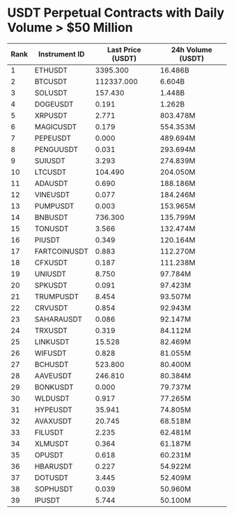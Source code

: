 # USDT Perpetual Contracts with Daily Volume > $50 Million

| Rank | Instrument ID | Last Price (USDT) | 24h Volume (USDT) |
|------|---------------|-------------------|-------------------|
| 1 | ETHUSDT | 3395.300 | 16.486B |
| 2 | BTCUSDT | 112337.000 | 6.604B |
| 3 | SOLUSDT | 157.430 | 1.448B |
| 4 | DOGEUSDT | 0.191 | 1.262B |
| 5 | XRPUSDT | 2.771 | 803.478M |
| 6 | MAGICUSDT | 0.179 | 554.353M |
| 7 | PEPEUSDT | 0.000 | 489.694M |
| 8 | PENGUUSDT | 0.031 | 293.694M |
| 9 | SUIUSDT | 3.293 | 274.839M |
| 10 | LTCUSDT | 104.490 | 204.050M |
| 11 | ADAUSDT | 0.690 | 188.186M |
| 12 | VINEUSDT | 0.077 | 184.246M |
| 13 | PUMPUSDT | 0.003 | 153.965M |
| 14 | BNBUSDT | 736.300 | 135.799M |
| 15 | TONUSDT | 3.566 | 132.474M |
| 16 | PIUSDT | 0.349 | 120.164M |
| 17 | FARTCOINUSDT | 0.883 | 112.270M |
| 18 | CFXUSDT | 0.187 | 111.238M |
| 19 | UNIUSDT | 8.750 | 97.784M |
| 20 | SPKUSDT | 0.091 | 97.423M |
| 21 | TRUMPUSDT | 8.454 | 93.507M |
| 22 | CRVUSDT | 0.854 | 92.943M |
| 23 | SAHARAUSDT | 0.086 | 92.147M |
| 24 | TRXUSDT | 0.319 | 84.112M |
| 25 | LINKUSDT | 15.528 | 82.469M |
| 26 | WIFUSDT | 0.828 | 81.055M |
| 27 | BCHUSDT | 523.800 | 80.400M |
| 28 | AAVEUSDT | 246.810 | 80.384M |
| 29 | BONKUSDT | 0.000 | 79.737M |
| 30 | WLDUSDT | 0.917 | 77.265M |
| 31 | HYPEUSDT | 35.941 | 74.805M |
| 32 | AVAXUSDT | 20.745 | 68.518M |
| 33 | FILUSDT | 2.235 | 62.481M |
| 34 | XLMUSDT | 0.364 | 61.187M |
| 35 | OPUSDT | 0.618 | 60.231M |
| 36 | HBARUSDT | 0.227 | 54.922M |
| 37 | DOTUSDT | 3.445 | 52.409M |
| 38 | SOPHUSDT | 0.039 | 50.960M |
| 39 | IPUSDT | 5.744 | 50.100M |
